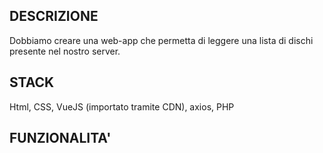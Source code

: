 ## DESCRIZIONE
Dobbiamo creare una web-app che permetta di leggere una lista di dischi presente nel nostro server.

## STACK
Html, CSS, VueJS (importato tramite CDN), axios, PHP

## FUNZIONALITA'
